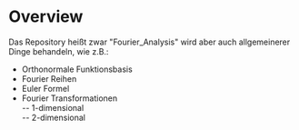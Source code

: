 # Overview
Das Repository heißt zwar "Fourier_Analysis" wird
aber auch allgemeinerer Dinge behandeln, wie z.B.:  
* Orthonormale Funktionsbasis  
* Fourier Reihen  
* Euler Formel  
* Fourier Transformationen  
-- 1-dimensional  
-- 2-dimensional


